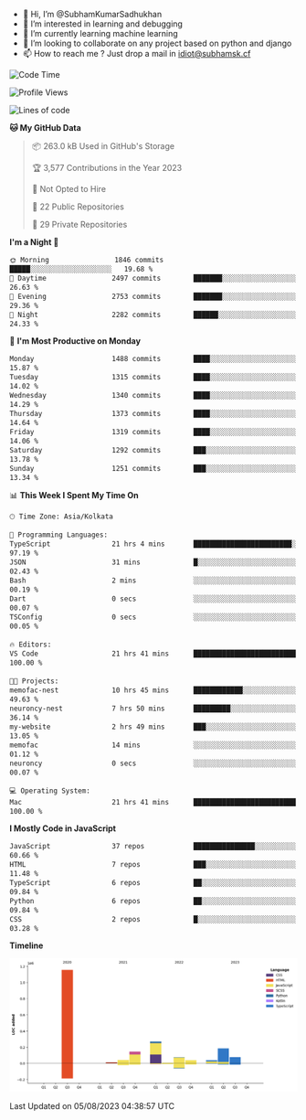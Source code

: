 - 👋 Hi, I’m @SubhamKumarSadhukhan
- 👀 I’m interested in learning and debugging
- 🌱 I’m currently learning machine learning
- 💞️ I’m looking to collaborate on any project based on python and django
- 📫 How to reach me ?
      Just drop a mail in idiot@subhamsk.cf

<!---
SubhamKumarSadhukhan/SubhamKumarSadhukhan is a ✨ special ✨ repository because its `README.md` (this file) appears on your GitHub profile.
You can click the Preview link to take a look at your changes.
--->


<!--START_SECTION:waka-->
![Code Time](http://img.shields.io/badge/Code%20Time-1%2C404%20hrs%2058%20mins-blue)

![Profile Views](http://img.shields.io/badge/Profile%20Views-1-blue)

![Lines of code](https://img.shields.io/badge/From%20Hello%20World%20I%27ve%20Written-2.0%20million%20lines%20of%20code-blue)

**🐱 My GitHub Data** 

> 📦 263.0 kB Used in GitHub's Storage 
 > 
> 🏆 3,577 Contributions in the Year 2023
 > 
> 🚫 Not Opted to Hire
 > 
> 📜 22 Public Repositories 
 > 
> 🔑 29 Private Repositories 
 > 
**I'm a Night 🦉** 

```text
🌞 Morning                1846 commits        █████░░░░░░░░░░░░░░░░░░░░   19.68 % 
🌆 Daytime                2497 commits        ███████░░░░░░░░░░░░░░░░░░   26.63 % 
🌃 Evening                2753 commits        ███████░░░░░░░░░░░░░░░░░░   29.36 % 
🌙 Night                  2282 commits        ██████░░░░░░░░░░░░░░░░░░░   24.33 % 
```
📅 **I'm Most Productive on Monday** 

```text
Monday                   1488 commits        ████░░░░░░░░░░░░░░░░░░░░░   15.87 % 
Tuesday                  1315 commits        ████░░░░░░░░░░░░░░░░░░░░░   14.02 % 
Wednesday                1340 commits        ████░░░░░░░░░░░░░░░░░░░░░   14.29 % 
Thursday                 1373 commits        ████░░░░░░░░░░░░░░░░░░░░░   14.64 % 
Friday                   1319 commits        ████░░░░░░░░░░░░░░░░░░░░░   14.06 % 
Saturday                 1292 commits        ███░░░░░░░░░░░░░░░░░░░░░░   13.78 % 
Sunday                   1251 commits        ███░░░░░░░░░░░░░░░░░░░░░░   13.34 % 
```


📊 **This Week I Spent My Time On** 

```text
🕑︎ Time Zone: Asia/Kolkata

💬 Programming Languages: 
TypeScript               21 hrs 4 mins       ████████████████████████░   97.19 % 
JSON                     31 mins             █░░░░░░░░░░░░░░░░░░░░░░░░   02.43 % 
Bash                     2 mins              ░░░░░░░░░░░░░░░░░░░░░░░░░   00.19 % 
Dart                     0 secs              ░░░░░░░░░░░░░░░░░░░░░░░░░   00.07 % 
TSConfig                 0 secs              ░░░░░░░░░░░░░░░░░░░░░░░░░   00.05 % 

🔥 Editors: 
VS Code                  21 hrs 41 mins      █████████████████████████   100.00 % 

🐱‍💻 Projects: 
memofac-nest             10 hrs 45 mins      ████████████░░░░░░░░░░░░░   49.63 % 
neuroncy-nest            7 hrs 50 mins       █████████░░░░░░░░░░░░░░░░   36.14 % 
my-website               2 hrs 49 mins       ███░░░░░░░░░░░░░░░░░░░░░░   13.05 % 
memofac                  14 mins             ░░░░░░░░░░░░░░░░░░░░░░░░░   01.12 % 
neuroncy                 0 secs              ░░░░░░░░░░░░░░░░░░░░░░░░░   00.07 % 

💻 Operating System: 
Mac                      21 hrs 41 mins      █████████████████████████   100.00 % 
```

**I Mostly Code in JavaScript** 

```text
JavaScript               37 repos            ███████████████░░░░░░░░░░   60.66 % 
HTML                     7 repos             ███░░░░░░░░░░░░░░░░░░░░░░   11.48 % 
TypeScript               6 repos             ██░░░░░░░░░░░░░░░░░░░░░░░   09.84 % 
Python                   6 repos             ██░░░░░░░░░░░░░░░░░░░░░░░   09.84 % 
CSS                      2 repos             █░░░░░░░░░░░░░░░░░░░░░░░░   03.28 % 
```



**Timeline**

![Lines of Code chart](https://raw.githubusercontent.com/SubhamKumarSadhukhan/SubhamKumarSadhukhan/main/assets/bar_graph.png)


 Last Updated on 05/08/2023 04:38:57 UTC
<!--END_SECTION:waka-->
